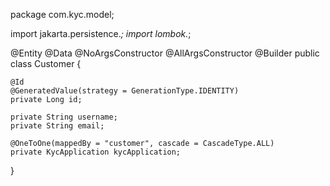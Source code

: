package com.kyc.model;

import jakarta.persistence.*;
import lombok.*;

@Entity
@Data
@NoArgsConstructor
@AllArgsConstructor
@Builder
public class Customer {

    @Id
    @GeneratedValue(strategy = GenerationType.IDENTITY)
    private Long id;

    private String username;
    private String email;

    @OneToOne(mappedBy = "customer", cascade = CascadeType.ALL)
    private KycApplication kycApplication;
}
